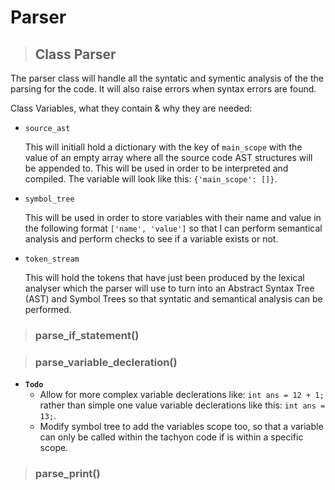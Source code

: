 
# **Parser**

> ## **Class Parser**

The parser class will handle all the syntatic and symentic analysis of the the parsing for the code. It will also raise errors when syntax errors are found.

Class Variables, what they contain & why they are needed:

- `source_ast`

    This will initiall hold a dictionary with the key of `main_scope` with the value of an empty array where all the source code AST structures will be appended to. This will be used in order to be interpreted and compiled. The variable will look like this: `{'main_scope': []}`.

- `symbol_tree`

    This will be used in order to store variables with their name and value in the following format `['name', 'value']` so that I can perform semantical analysis and perform checks to see if a variable exists or not.

- `token_stream`

    This will hold the tokens that have just been produced by the lexical analyser which the parser will use to turn into an Abstract Syntax Tree (AST) and Symbol Trees so that syntatic and semantical analysis can be performed.

> ### **parse_if_statement()**


> ### **parse_variable_decleration()**

- **`Todo`**
    - Allow for more complex variable declerations like: `int ans = 12 + 1;` rather than simple one value variable declerations like this: `int ans = 13;`.
    - Modify symbol tree to add the variables scope too, so that a variable can only be called within the tachyon code if is within a specific scope.

> ### **parse_print()**